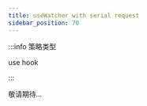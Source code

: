 ```yaml
---
title: useWatcher with serial request
sidebar_position: 70
---
```


:::info 策略类型

use hook

:::

敬请期待...
